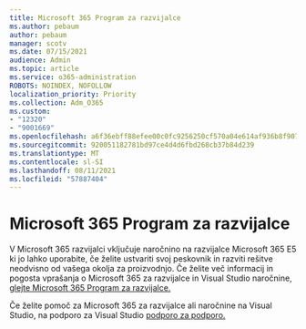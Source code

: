 ```yaml
---
title: Microsoft 365 Program za razvijalce
ms.author: pebaum
author: pebaum
manager: scotv
ms.date: 07/15/2021
audience: Admin
ms.topic: article
ms.service: o365-administration
ROBOTS: NOINDEX, NOFOLLOW
localization_priority: Priority
ms.collection: Adm_O365
ms.custom:
- "12320"
- "9001669"
ms.openlocfilehash: a6f36ebff88efee00c0fc9256250cf570a04e614af936b8f907d564e0e82398f
ms.sourcegitcommit: 920051182781bd97ce4d4d6fbd268cb37b84d239
ms.translationtype: MT
ms.contentlocale: sl-SI
ms.lasthandoff: 08/11/2021
ms.locfileid: "57887404"
---
```

# <a name="microsoft-365-developer-program"></a>Microsoft 365 Program za razvijalce

V Microsoft 365 razvijalci vključuje naročnino na razvijalce Microsoft 365 E5 ki jo lahko uporabite, če želite ustvariti svoj peskovnik in razviti rešitve neodvisno od vašega okolja za proizvodnjo. Če želite več informacij in pogosta vprašanja o Microsoft 365 za razvijalce in Visual Studio naročnine, [glejte Microsoft 365 Program za razvijalce.](https://docs.microsoft.com/office/developer-program/microsoft-365-developer-program)

Če želite pomoč za Microsoft 365 za razvijalce ali naročnine na Visual Studio, na podporo za Visual Studio [podporo za podporo.](https://visualstudio.microsoft.com/subscriptions/support/)